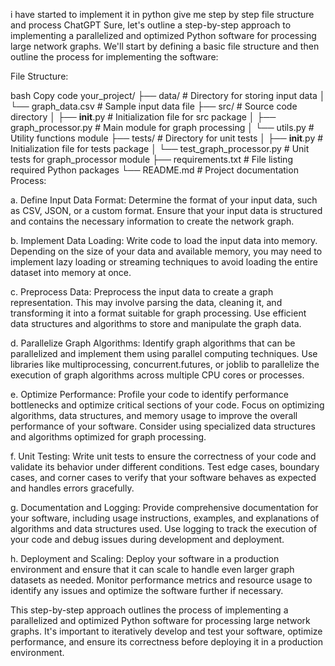 i have started to implement it in python give me step by step file structure and process
ChatGPT
Sure, let's outline a step-by-step approach to implementing a parallelized and optimized Python software for processing large network graphs. We'll start by defining a basic file structure and then outline the process for implementing the software:

File Structure:

bash
Copy code
your_project/
├── data/                  # Directory for storing input data
│   └── graph_data.csv     # Sample input data file
├── src/                   # Source code directory
│   ├── __init__.py        # Initialization file for src package
│   ├── graph_processor.py # Main module for graph processing
│   └── utils.py           # Utility functions module
├── tests/                 # Directory for unit tests
│   ├── __init__.py        # Initialization file for tests package
│   └── test_graph_processor.py # Unit tests for graph_processor module
├── requirements.txt       # File listing required Python packages
└── README.md              # Project documentation
Process:

a. Define Input Data Format: Determine the format of your input data, such as CSV, JSON, or a custom format. Ensure that your input data is structured and contains the necessary information to create the network graph.

b. Implement Data Loading: Write code to load the input data into memory. Depending on the size of your data and available memory, you may need to implement lazy loading or streaming techniques to avoid loading the entire dataset into memory at once.

c. Preprocess Data: Preprocess the input data to create a graph representation. This may involve parsing the data, cleaning it, and transforming it into a format suitable for graph processing. Use efficient data structures and algorithms to store and manipulate the graph data.

d. Parallelize Graph Algorithms: Identify graph algorithms that can be parallelized and implement them using parallel computing techniques. Use libraries like multiprocessing, concurrent.futures, or joblib to parallelize the execution of graph algorithms across multiple CPU cores or processes.

e. Optimize Performance: Profile your code to identify performance bottlenecks and optimize critical sections of your code. Focus on optimizing algorithms, data structures, and memory usage to improve the overall performance of your software. Consider using specialized data structures and algorithms optimized for graph processing.

f. Unit Testing: Write unit tests to ensure the correctness of your code and validate its behavior under different conditions. Test edge cases, boundary cases, and corner cases to verify that your software behaves as expected and handles errors gracefully.

g. Documentation and Logging: Provide comprehensive documentation for your software, including usage instructions, examples, and explanations of algorithms and data structures used. Use logging to track the execution of your code and debug issues during development and deployment.

h. Deployment and Scaling: Deploy your software in a production environment and ensure that it can scale to handle even larger graph datasets as needed. Monitor performance metrics and resource usage to identify any issues and optimize the software further if necessary.

This step-by-step approach outlines the process of implementing a parallelized and optimized Python software for processing large network graphs. It's important to iteratively develop and test your software, optimize performance, and ensure its correctness before deploying it in a production environment.
